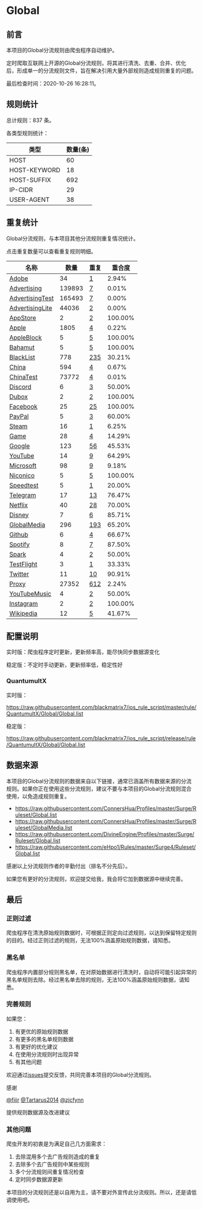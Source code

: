 # Global

## 前言

本项目的Global分流规则由爬虫程序自动维护。

定时爬取互联网上开源的Global分流规则，将其进行清洗、去重、合并、优化后，形成单一的分流规则文件，旨在解决引用大量外部规则造成规则重复的问题。



最后检查时间：2020-10-26 16:28:11。

## 规则统计

总计规则：837 条。

各类型规则统计：

| 类型 | 数量(条) |
| ---- | ---- |
| HOST | 60 |
| HOST-KEYWORD | 18 |
| HOST-SUFFIX | 692 |
| IP-CIDR | 29 |
| USER-AGENT | 38 |
## 重复统计

Global分流规则，与本项目其他分流规则重复情况统计。

点击重复数量可以查看重复规则明细。

| 名称 | 数量 | 重复 | 重合度 |
| ---- | ---- | ---- | ------ |
|  [Adobe](https://github.com/blackmatrix7/ios_rule_script/tree/master/rule/QuantumultX/Adobe)    | 34   | [1](https://github.com/blackmatrix7/ios_rule_script/tree/master/rule/QuantumultX/Global/Repeat/Adobe.list)   |   2.94%  |
|  [Advertising](https://github.com/blackmatrix7/ios_rule_script/tree/master/rule/QuantumultX/Advertising)    | 139893   | [7](https://github.com/blackmatrix7/ios_rule_script/tree/master/rule/QuantumultX/Global/Repeat/Advertising.list)   |   0.01%  |
|  [AdvertisingTest](https://github.com/blackmatrix7/ios_rule_script/tree/master/rule/QuantumultX/AdvertisingTest)    | 165493   | [7](https://github.com/blackmatrix7/ios_rule_script/tree/master/rule/QuantumultX/Global/Repeat/AdvertisingTest.list)   |   0.00%  |
|  [AdvertisingLite](https://github.com/blackmatrix7/ios_rule_script/tree/master/rule/QuantumultX/AdvertisingLite)    | 44036   | [2](https://github.com/blackmatrix7/ios_rule_script/tree/master/rule/QuantumultX/Global/Repeat/AdvertisingLite.list)   |   0.00%  |
|  [AppStore](https://github.com/blackmatrix7/ios_rule_script/tree/master/rule/QuantumultX/AppStore)    | 2   | [2](https://github.com/blackmatrix7/ios_rule_script/tree/master/rule/QuantumultX/Global/Repeat/AppStore.list)   |   100.00%  |
|  [Apple](https://github.com/blackmatrix7/ios_rule_script/tree/master/rule/QuantumultX/Apple)    | 1805   | [4](https://github.com/blackmatrix7/ios_rule_script/tree/master/rule/QuantumultX/Global/Repeat/Apple.list)   |   0.22%  |
|  [AppleBlock](https://github.com/blackmatrix7/ios_rule_script/tree/master/rule/QuantumultX/AppleBlock)    | 5   | [5](https://github.com/blackmatrix7/ios_rule_script/tree/master/rule/QuantumultX/Global/Repeat/AppleBlock.list)   |   100.00%  |
|  [Bahamut](https://github.com/blackmatrix7/ios_rule_script/tree/master/rule/QuantumultX/Bahamut)    | 5   | [5](https://github.com/blackmatrix7/ios_rule_script/tree/master/rule/QuantumultX/Global/Repeat/Bahamut.list)   |   100.00%  |
|  [BlackList](https://github.com/blackmatrix7/ios_rule_script/tree/master/rule/QuantumultX/BlackList)    | 778   | [235](https://github.com/blackmatrix7/ios_rule_script/tree/master/rule/QuantumultX/Global/Repeat/BlackList.list)   |   30.21%  |
|  [China](https://github.com/blackmatrix7/ios_rule_script/tree/master/rule/QuantumultX/China)    | 594   | [4](https://github.com/blackmatrix7/ios_rule_script/tree/master/rule/QuantumultX/Global/Repeat/China.list)   |   0.67%  |
|  [ChinaTest](https://github.com/blackmatrix7/ios_rule_script/tree/master/rule/QuantumultX/ChinaTest)    | 73772   | [4](https://github.com/blackmatrix7/ios_rule_script/tree/master/rule/QuantumultX/Global/Repeat/ChinaTest.list)   |   0.01%  |
|  [Discord](https://github.com/blackmatrix7/ios_rule_script/tree/master/rule/QuantumultX/Discord)    | 6   | [3](https://github.com/blackmatrix7/ios_rule_script/tree/master/rule/QuantumultX/Global/Repeat/Discord.list)   |   50.00%  |
|  [Dubox](https://github.com/blackmatrix7/ios_rule_script/tree/master/rule/QuantumultX/Dubox)    | 2   | [2](https://github.com/blackmatrix7/ios_rule_script/tree/master/rule/QuantumultX/Global/Repeat/Dubox.list)   |   100.00%  |
|  [Facebook](https://github.com/blackmatrix7/ios_rule_script/tree/master/rule/QuantumultX/Facebook)    | 25   | [25](https://github.com/blackmatrix7/ios_rule_script/tree/master/rule/QuantumultX/Global/Repeat/Facebook.list)   |   100.00%  |
|  [PayPal](https://github.com/blackmatrix7/ios_rule_script/tree/master/rule/QuantumultX/PayPal)    | 5   | [3](https://github.com/blackmatrix7/ios_rule_script/tree/master/rule/QuantumultX/Global/Repeat/PayPal.list)   |   60.00%  |
|  [Steam](https://github.com/blackmatrix7/ios_rule_script/tree/master/rule/QuantumultX/Steam)    | 16   | [1](https://github.com/blackmatrix7/ios_rule_script/tree/master/rule/QuantumultX/Global/Repeat/Steam.list)   |   6.25%  |
|  [Game](https://github.com/blackmatrix7/ios_rule_script/tree/master/rule/QuantumultX/Game)    | 28   | [4](https://github.com/blackmatrix7/ios_rule_script/tree/master/rule/QuantumultX/Global/Repeat/Game.list)   |   14.29%  |
|  [Google](https://github.com/blackmatrix7/ios_rule_script/tree/master/rule/QuantumultX/Google)    | 123   | [56](https://github.com/blackmatrix7/ios_rule_script/tree/master/rule/QuantumultX/Global/Repeat/Google.list)   |   45.53%  |
|  [YouTube](https://github.com/blackmatrix7/ios_rule_script/tree/master/rule/QuantumultX/YouTube)    | 14   | [9](https://github.com/blackmatrix7/ios_rule_script/tree/master/rule/QuantumultX/Global/Repeat/YouTube.list)   |   64.29%  |
|  [Microsoft](https://github.com/blackmatrix7/ios_rule_script/tree/master/rule/QuantumultX/Microsoft)    | 98   | [9](https://github.com/blackmatrix7/ios_rule_script/tree/master/rule/QuantumultX/Global/Repeat/Microsoft.list)   |   9.18%  |
|  [Niconico](https://github.com/blackmatrix7/ios_rule_script/tree/master/rule/QuantumultX/Niconico)    | 5   | [5](https://github.com/blackmatrix7/ios_rule_script/tree/master/rule/QuantumultX/Global/Repeat/Niconico.list)   |   100.00%  |
|  [Speedtest](https://github.com/blackmatrix7/ios_rule_script/tree/master/rule/QuantumultX/Speedtest)    | 5   | [1](https://github.com/blackmatrix7/ios_rule_script/tree/master/rule/QuantumultX/Global/Repeat/Speedtest.list)   |   20.00%  |
|  [Telegram](https://github.com/blackmatrix7/ios_rule_script/tree/master/rule/QuantumultX/Telegram)    | 17   | [13](https://github.com/blackmatrix7/ios_rule_script/tree/master/rule/QuantumultX/Global/Repeat/Telegram.list)   |   76.47%  |
|  [Netflix](https://github.com/blackmatrix7/ios_rule_script/tree/master/rule/QuantumultX/Netflix)    | 40   | [28](https://github.com/blackmatrix7/ios_rule_script/tree/master/rule/QuantumultX/Global/Repeat/Netflix.list)   |   70.00%  |
|  [Disney](https://github.com/blackmatrix7/ios_rule_script/tree/master/rule/QuantumultX/Disney)    | 7   | [6](https://github.com/blackmatrix7/ios_rule_script/tree/master/rule/QuantumultX/Global/Repeat/Disney.list)   |   85.71%  |
|  [GlobalMedia](https://github.com/blackmatrix7/ios_rule_script/tree/master/rule/QuantumultX/GlobalMedia)    | 296   | [193](https://github.com/blackmatrix7/ios_rule_script/tree/master/rule/QuantumultX/Global/Repeat/GlobalMedia.list)   |   65.20%  |
|  [Github](https://github.com/blackmatrix7/ios_rule_script/tree/master/rule/QuantumultX/Github)    | 6   | [4](https://github.com/blackmatrix7/ios_rule_script/tree/master/rule/QuantumultX/Global/Repeat/Github.list)   |   66.67%  |
|  [Spotify](https://github.com/blackmatrix7/ios_rule_script/tree/master/rule/QuantumultX/Spotify)    | 8   | [7](https://github.com/blackmatrix7/ios_rule_script/tree/master/rule/QuantumultX/Global/Repeat/Spotify.list)   |   87.50%  |
|  [Spark](https://github.com/blackmatrix7/ios_rule_script/tree/master/rule/QuantumultX/Spark)    | 4   | [2](https://github.com/blackmatrix7/ios_rule_script/tree/master/rule/QuantumultX/Global/Repeat/Spark.list)   |   50.00%  |
|  [TestFlight](https://github.com/blackmatrix7/ios_rule_script/tree/master/rule/QuantumultX/TestFlight)    | 3   | [1](https://github.com/blackmatrix7/ios_rule_script/tree/master/rule/QuantumultX/Global/Repeat/TestFlight.list)   |   33.33%  |
|  [Twitter](https://github.com/blackmatrix7/ios_rule_script/tree/master/rule/QuantumultX/Twitter)    | 11   | [10](https://github.com/blackmatrix7/ios_rule_script/tree/master/rule/QuantumultX/Global/Repeat/Twitter.list)   |   90.91%  |
|  [Proxy](https://github.com/blackmatrix7/ios_rule_script/tree/master/rule/QuantumultX/Proxy)    | 27352   | [612](https://github.com/blackmatrix7/ios_rule_script/tree/master/rule/QuantumultX/Global/Repeat/Proxy.list)   |   2.24%  |
|  [YouTubeMusic](https://github.com/blackmatrix7/ios_rule_script/tree/master/rule/QuantumultX/YouTubeMusic)    | 4   | [2](https://github.com/blackmatrix7/ios_rule_script/tree/master/rule/QuantumultX/Global/Repeat/YouTubeMusic.list)   |   50.00%  |
|  [Instagram](https://github.com/blackmatrix7/ios_rule_script/tree/master/rule/QuantumultX/Instagram)    | 2   | [2](https://github.com/blackmatrix7/ios_rule_script/tree/master/rule/QuantumultX/Global/Repeat/Instagram.list)   |   100.00%  |
|  [Wikipedia](https://github.com/blackmatrix7/ios_rule_script/tree/master/rule/QuantumultX/Wikipedia)    | 12   | [5](https://github.com/blackmatrix7/ios_rule_script/tree/master/rule/QuantumultX/Global/Repeat/Wikipedia.list)   |   41.67%  |
## 配置说明

实时版：爬虫程序定时更新，更新频率高，能尽快同步数据源变化

稳定版：不定时手动更新，更新频率低，稳定性好

### QuantumultX 
实时版：

https://raw.githubusercontent.com/blackmatrix7/ios_rule_script/master/rule/QuantumultX/Global/Global.list

稳定版：

https://raw.githubusercontent.com/blackmatrix7/ios_rule_script/release/rule/QuantumultX/Global/Global.list

## 数据来源

本项目的Global分流规则的数据来自以下链接，通常已涵盖所有数据来源的分流规则。如果你正在使用这些分流规则，建议不要与本项目的Global分流规则混合使用，以免造成规则重复。

- https://raw.githubusercontent.com/ConnersHua/Profiles/master/Surge/Ruleset/Global.list
- https://raw.githubusercontent.com/ConnersHua/Profiles/master/Surge/Ruleset/GlobalMedia.list
- https://raw.githubusercontent.com/DivineEngine/Profiles/master/Surge/Ruleset/Global.list
- https://raw.githubusercontent.com/eHpo1/Rules/master/Surge4/Ruleset/Global.list


感谢以上分流规则作者的辛勤付出（排名不分先后）。

如果您有更好的分流规则，欢迎提交给我，我会将它加到数据源中继续完善。

## 最后

### 正则过滤

爬虫程序在清洗原始规则数据时，可根据正则定向过滤规则，以达到保留特定规则的目的。经过正则过滤的规则，无法100%涵盖原始规则数据，请知悉。

### 黑名单

爬虫程序内置部分规则黑名单，在对原始数据进行清洗时，自动将可能引起异常的黑名单规则去除。经过黑名单去除的规则，无法100%涵盖原始规则数据，请知悉。

### 完善规则

如果您：

1. 有更优的原始规则数据
2. 有更多的黑名单规则数据
3. 有更好的优化建议
4. 在使用分流规则时出现异常
5. 有其他问题

欢迎通过[issues](https://github.com/blackmatrix7/ios_rule_script/issues/new)提交反馈，共同完善本项目的Global分流规则。

感谢

[@fiiir](https://github.com/fiiir) [@Tartarus2014](https://github.com/Tartarus2014) [@zjcfynn](https://github.com/zjcfynn) 

提供规则数据源及改进建议

### 其他问题

爬虫开发的初衷是为满足自己几方面需求：

1. 去除混用多个去广告规则造成的重复
2. 去除多个去广告规则中某些规则
3. 多个分流规则间重复情况检查
4. 定时同步数据源更新

本项目的分流规则还是以自用为主，请不要对外宣传此分流规则。所以，还是请低调使用吧。